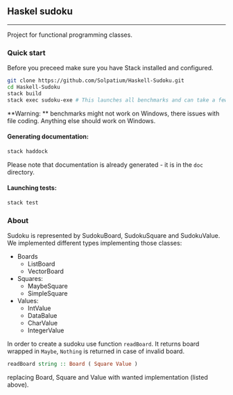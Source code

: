 ## Haskel sudoku
----
Project for functional programming classes.
### Quick start
Before you preceed make sure you have Stack installed and configured.
```bash
git clone https://github.com/Solpatium/Haskell-Sudoku.git
cd Haskell-Sudoku
stack build
stack exec sudoku-exe # This launches all benchmarks and can take a few minutes :)
```
**Warning: ** benchmarks might not work on Windows, there issues with file coding. Anything else should work on Windows.
#### Generating documentation:
```bash
stack haddock
```
Please note that documentation is already generated - it is in the `doc` directory.
#### Launching tests:
```bash
stack test
```

### About
Sudoku is represented by SudokuBoard, SudokuSquare and SudokuValue. We implemented different types implementing those classes:
* Boards
  * ListBoard
  * VectorBoard
* Squares:
  * MaybeSquare
  * SimpleSquare
* Values:
  * IntValue
  * DataBalue
  * CharValue
  * IntegerValue

In order to create a sudoku use function `readBoard`. It returns board wrapped in `Maybe`, `Nothing` is returned in case of invalid board.
```haskell
readBoard string :: Board ( Square Value )
```
replacing Board, Square and Value with wanted implementation (listed above).
